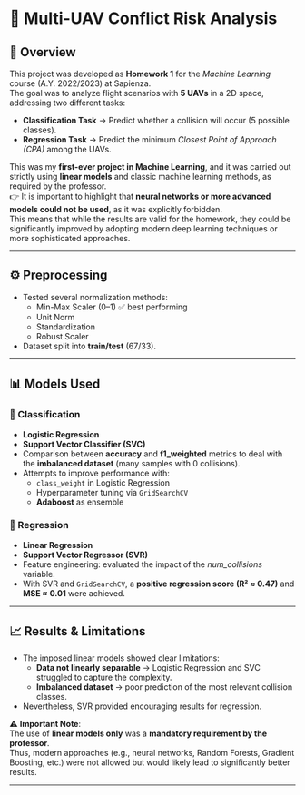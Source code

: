 # 🚁 Multi-UAV Conflict Risk Analysis

## 📌 Overview
This project was developed as **Homework 1** for the *Machine Learning* course (A.Y. 2022/2023) at Sapienza.  
The goal was to analyze flight scenarios with **5 UAVs** in a 2D space, addressing two different tasks:

- **Classification Task** → Predict whether a collision will occur (5 possible classes).  
- **Regression Task** → Predict the minimum *Closest Point of Approach (CPA)* among the UAVs.  

This was my **first-ever project in Machine Learning**, and it was carried out strictly using **linear models** and classic machine learning methods, as required by the professor.  
👉 It is important to highlight that **neural networks or more advanced models could not be used**, as it was explicitly forbidden.  
This means that while the results are valid for the homework, they could be significantly improved by adopting modern deep learning techniques or more sophisticated approaches.

---

## ⚙️ Preprocessing
- Tested several normalization methods:
  - Min-Max Scaler (0–1) ✅ best performing  
  - Unit Norm  
  - Standardization  
  - Robust Scaler  
- Dataset split into **train/test** (67/33).

---

## 📊 Models Used

### 🔹 Classification
- **Logistic Regression**
- **Support Vector Classifier (SVC)**
- Comparison between **accuracy** and **f1_weighted** metrics to deal with the **imbalanced dataset** (many samples with 0 collisions).  
- Attempts to improve performance with:
  - `class_weight` in Logistic Regression  
  - Hyperparameter tuning via `GridSearchCV`  
  - **Adaboost** as ensemble  

### 🔹 Regression
- **Linear Regression**
- **Support Vector Regressor (SVR)**
- Feature engineering: evaluated the impact of the *num_collisions* variable.  
- With SVR and `GridSearchCV`, a **positive regression score (R² ≈ 0.47)** and **MSE ≈ 0.01** were achieved.

---

## 📈 Results & Limitations
- The imposed linear models showed clear limitations:  
  - **Data not linearly separable** → Logistic Regression and SVC struggled to capture the complexity.  
  - **Imbalanced dataset** → poor prediction of the most relevant collision classes.  
- Nevertheless, SVR provided encouraging results for regression.  

⚠️ **Important Note**:  
The use of **linear models only** was a **mandatory requirement by the professor**.  
Thus, modern approaches (e.g., neural networks, Random Forests, Gradient Boosting, etc.) were not allowed but would likely lead to significantly better results.

---
